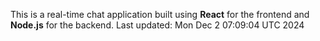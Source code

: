 This is a real-time chat application built using **React** for the frontend and **Node.js** for the backend.
Last updated: Mon Dec  2 07:09:04 UTC 2024
